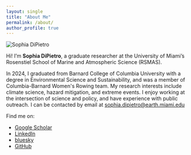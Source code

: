 ```yaml
---
layout: single
title: "About Me"
permalink: /about/
author_profile: true
---
```


![Sophia DiPietro](/images/profile.jpg)


Hi! I’m **Sophia DiPietro**, a graduate researcher at the University of Miami’s Rosenstiel School of Marine and Atmospheric Science (RSMAS).  

In 2024, I graduated from Barnard College of Columbia University with a degree in Environmental Science and Sustainability, and was a member of  Columbia-Barnard Women's Rowing team. My research interests include climate science, hazard mitigation, and extreme events. I enjoy working at the intersection of science and policy, and have experience with public outreach. I can be contacted by email at sophia.dipietro@earth.miami.edu

Find me on:  
- [Google Scholar](https://scholar.google.com/citations?user=7DwsirMAAAAJ&hl=en)  
- [LinkedIn](https://www.linkedin.com/in/sophia-d-6565261bb/)  
- [bluesky](https://bsky.app/profile/sophiadipietro.bsky.social)  
- [GitHub](https://github.com/sophiadipietro)  


